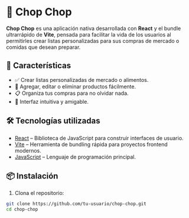 # 🥕 Chop Chop

**Chop Chop** es una aplicación nativa desarrollada con **React** y el bundle ultrarrápido de **Vite**, pensada para facilitar la vida de los usuarios al permitirles crear listas personalizadas para sus compras de mercado o comidas que desean preparar.

## 🚀 Características

- ✅ Crear listas personalizadas de mercado o alimentos.
- 📝 Agregar, editar o eliminar productos fácilmente.
- 📋 Organiza tus compras para no olvidar nada.
- 📱 Interfaz intuitiva y amigable.

## 🛠️ Tecnologías utilizadas

- [React](https://reactjs.org/) – Biblioteca de JavaScript para construir interfaces de usuario.
- [Vite](https://vitejs.dev/) – Herramienta de bundling rápida para proyectos frontend modernos.
- [JavaScript](https://developer.mozilla.org/en-US/docs/Web/JavaScript) – Lenguaje de programación principal.

## 📦 Instalación

1. Clona el repositorio:

```bash
git clone https://github.com/tu-usuario/chop-chop.git
cd chop-chop
